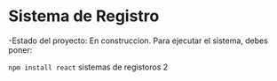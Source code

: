 <h1>Sistema de Registro</h1>
-Estado del proyecto: En construccion.
Para ejecutar el sistema, debes poner:

``npm install react``
sistemas de registoros 2
